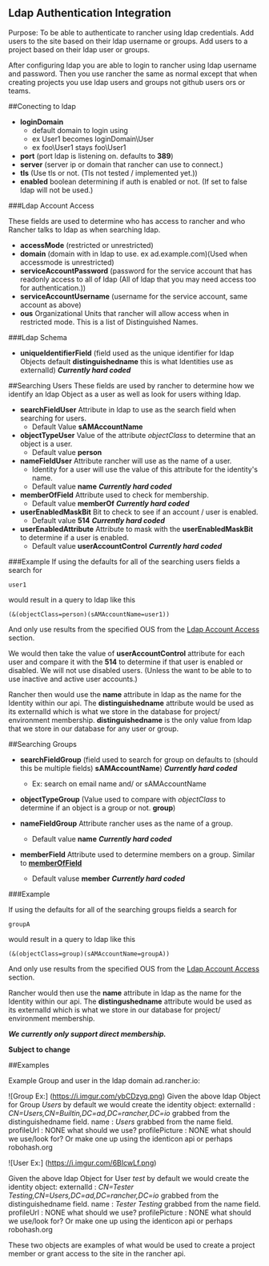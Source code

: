 Ldap Authentication Integration
---------
Purpose: To be able to authenticate to rancher using ldap credentials. Add users to the site based on their ldap username or groups.
Add users to a project based on their ldap user or groups.

After configuring ldap you are able to login to rancher using ldap username and password. Then you use rancher the same
as normal except that when creating projects you use ldap users and groups not github users ors or teams.

##Conecting to ldap
 * **loginDomain** 
    * default domain to login using
    * ex User1 becomes loginDomain\User
    * ex foo\User1 stays foo\User1
 * **port** (port ldap is listening on. defaults to **389**)
 * **server** (server ip or domain that rancher can use to connect.)
 * **tls** (Use tls or not. (Tls not tested / implemented yet.))
 * **enabled** boolean determining if auth is enabled or not. (If set to false ldap will not be used.)

###<a name="ldapAccess"></a>Ldap Account Access
 
These fields are used to determine who has access to rancher and who Rancher talks to ldap as when searching ldap.
 
 * **accessMode**  (restricted or unrestricted)
 * **domain** (domain with in ldap to use. ex ad.example.com)(Used when accessmode is unrestricted)
 * **serviceAccountPassword** (password for the service account that has readonly access to all of ldap (All of ldap that you may need access too for authentication.))
 * **serviceAccountUsername** (username for the service account, same account as above)
 * **ous** Organizational Units that rancher will allow access when in restricted mode. This is a list of Distinguished Names.


###Ldap Schema
 * **uniqueIdentifierField** (field used as the unique identifier for ldap Objects default **distinguishedname** this is what Identities use as externalId) ***Currently hard coded***

##Searching Users
These fields are used by rancher to determine how we identify an ldap Object as a user as well as look for users withing ldap.


 * **searchFieldUser** Attribute in ldap to use as the search field when searching for users. 
     * Default Value **sAMAccountName**
 * **objectTypeUser** Value of the attribute *objectClass* to determine that an object is a user.
     * Default value **person**
 * **nameFieldUser** Attribute rancher will use as the name of a user. 
     * Identity for a user will use the value of this attribute for the identity's name.
     * Default value **name** ***Currently hard coded***
 * <a name="memberOfField"></a>**memberOfField** Attribute used to check for membership. 
     * Default value **memberOf** ***Currently hard coded***
 * **userEnabledMaskBit** Bit to check to see if an account / user is enabled. 
     * Default value **514** ***Currently hard coded***
 * **userEnabledAttribute** Attribute to mask with the **userEnabledMaskBit** to determine if a user is enabled.
     * Default value **userAccountControl** ***Currently hard coded***
     
###Example
If using the defaults for all of the searching users fields a search for 

`user1` 

would result in a query to ldap like this 

`(&(objectClass=person)(sAMAccountName=user1))` 

And only use results from the specified OUS from the [Ldap Account Access](#ldapAccess) section.

We would then take the value of **userAccountControl** attribute for each user and compare it with the **514** to determine if that user is enabled or disabled. We will not use disabled users. (Unless the want to be able to to use inactive and active user accounts.)


Rancher then would use the **name** attribute in ldap as the name for the Identity within our api. The **distinguishedname** attribute would be used as its externalId which is what we store in the database for project/ environment membership. **distinguishedname** is the only value from ldap that we store in our database for any user or group.

 
##Searching Groups

 * **searchFieldGroup** (field used to search for group on defaults to (should this be multiple fields) **sAMAccountName**) ***Currently hard coded***
     * Ex: search on email name and/ or sAMAccountName

 * **objectTypeGroup** (Value used to compare with *objectClass* to determine if an object is a group or not. **group**)

 * **nameFieldGroup** Attribute rancher uses as the name of a group.
     * Default value **name** ***Currently hard coded***
 * **memberField** Attribute used to determine members on a group. Similar to [**memberOfField**](#memberOfField)
     * Default valuse **member**  ***Currently hard coded***

###Example

If using the defaults for all of the searching groups fields a search for

`groupA`

would result in a query to ldap like this

`(&(objectClass=group)(sAMAccountName=groupA))`

And only use results from the specified OUS from the [Ldap Account Access](#ldapAccess) section.

Rancher would then use the **name** attribute in ldap as the name for the Identity within our api. The **distingushedname** attribute would be used as its externalId which is what we store in our database for project/ environment membership.
 
 ***We currently only support direct membership.***
 
 **Subject to change**
 
##Examples

 Example Group and user in the ldap domain ad.rancher.io:
 
 ![Group Ex:] (https://i.imgur.com/ybCDzyq.png)
 Given the above ldap Object for Group *Users* by default we would create the identity object:
 externalId : *CN=Users,CN=Builtin,DC=ad,DC=rancher,DC=io* grabbed from the distinguishedname field.
 name : *Users* grabbed from the name field.
 profileUrl : NONE what should we use?
 profilePicture : NONE what should we use/look for? Or make one up using the identicon api or perhaps robohash.org
 
 ![User Ex:] (https://i.imgur.com/6BIcwLf.png)
 
 Given the above ldap Object for User *test* by default we would create the identity object:
 externalId : *CN=Tester Testing,CN=Users,DC=ad,DC=rancher,DC=io* grabbed from the distinguishedname field.
 name : *Tester Testing* grabbed from the name field.
 profileUrl : NONE what should we use?
 profilePicture : NONE what should we use/look for? Or make one up using the identicon api or perhaps robohash.org
  
  
 These two objects are examples of what would be used to create a project member or grant access to the site in the rancher api.